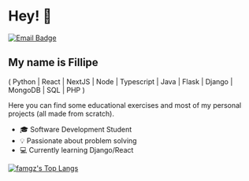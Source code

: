 
<h1>Hey! 👋</h1>

[![Email Badge](https://img.shields.io/badge/-famgz@proton.me-6633cc?style=flat-square&logo=Proton&logoColor=white&link=mailto:famgz@proton.me)](mailto:famgz@proton.me)

## My name is Fillipe
( Python | React | NextJS | Node | Typescript | Java | Flask | Django | MongoDB | SQL | PHP )


Here you can find some educational exercises and most of my personal projects (all made from scratch).

- 🎓 Software Development Student
- 💡 Passionate about problem solving
- 💻 Currently learning Django/React

[![famgz's Top Langs](https://github-readme-stats.vercel.app/api/top-langs/?username=famgz&layout=compact&custom_title=Languages)](https://github.com/anuraghazra/github-readme-stats)
